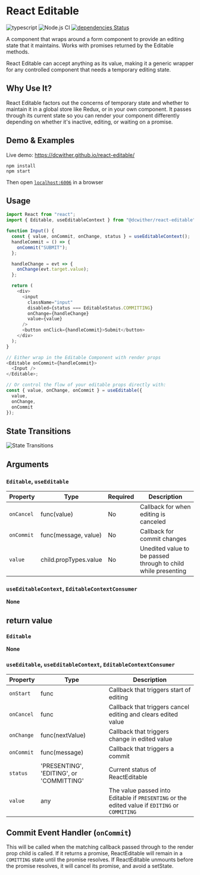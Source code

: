 # React Editable

![typescript](https://aleen42.github.io/badges/src/typescript.svg)
![Node.js CI](https://github.com/dcwither/react-editable/workflows/Node.js%20CI/badge.svg)
[![dependencies Status](https://david-dm.org/dcwither/react-editable/status.svg)](https://david-dm.org/dcwither/react-editable)

A component that wraps around a form component to provide an editing state that it maintains. Works with promises returned by the Editable methods.

React Editable can accept anything as its value, making it a generic wrapper for any controlled component that needs a temporary editing state.

## Why Use It?

React Editable factors out the concerns of temporary state and whether to maintain it in a global store like Redux, or in your own component. It passes through its current state so you can render your component differently depending on whether it's inactive, editing, or waiting on a promise.

## Demo & Examples

Live demo: https://dcwither.github.io/react-editable/

```
npm install
npm start
```

Then open [`localhost:6006`](http://localhost:6006) in a browser

## Usage

```js
import React from "react";
import { Editable, useEditableContext } from "@dcwither/react-editable";

function Input() {
  const { value, onCommit, onChange, status } = useEditableContext();
  handleCommit = () => {
    onCommit("SUBMIT");
  };

  handleChange = evt => {
    onChange(evt.target.value);
  };

  return (
    <div>
      <input
        className="input"
        disabled={status === EditableStatus.COMMITTING}
        onChange={handleChange}
        value={value}
      />
      <button onClick={handleCommit}>Submit</button>
    </div>
  );
}

// Either wrap in the Editable Component with render props
<Editable onCommit={handleCommit}>
  <Input />
</Editable>;

// Or control the flow of your editable props directly with:
const { value, onChange, onCommit } = useEditable({
  value,
  onChange,
  onCommit
});
```

## State Transitions

![State Transitions](docs/state-machine.svg)

## Arguments

### `Editable`, `useEditable`

| Property   | Type                  | Required | Description                                                   |
| ---------- | --------------------- | -------- | ------------------------------------------------------------- |
| `onCancel` | func(value)           | No       | Callback for when editing is canceled                         |
| `onCommit` | func(message, value)  | No       | Callback for commit changes                                   |
| `value`    | child.propTypes.value | No       | Unedited value to be passed through to child while presenting |

### `useEditableContext`, `EditableContextConsumer`

**None**

## return value

### `Editable`

**None**

### `useEditable`, `useEditableContext`, `EditableContextConsumer`

| Property   | Type                                     | Description                                                                                    |
| ---------- | ---------------------------------------- | ---------------------------------------------------------------------------------------------- |
| `onStart`  | func                                     | Callback that triggers start of editing                                                        |
| `onCancel` | func                                     | Callback that triggers cancel editing and clears edited value                                  |
| `onChange` | func(nextValue)                          | Callback that triggers change in edited value                                                  |
| `onCommit` | func(message)                            | Callback that triggers a commit                                                                |
| `status`   | 'PRESENTING', 'EDITING', or 'COMMITTING' | Current status of ReactEditable                                                                |
| `value`    | any                                      | The value passed into Editable if `PRESENTING` or the edited value if `EDITING` or `COMMITING` |

## Commit Event Handler (`onCommit`)

This will be called when the matching callback passed through to the render prop child is called. If it returns a promise, ReactEditable will remain in a `COMITTING` state until the promise resolves. If ReactEditable unmounts before the promise resolves, it will cancel its promise, and avoid a setState.
